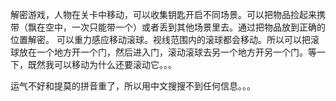 解密游戏，人物在关卡中移动，可以收集钥匙开启不同场景。可以把物品捡起来携带（飘在空中，一次只能带一个）或者丢到其他场景里去。通过把物品放到正确的位置解密。
可以重力感应移动滚球。视线范围内的滚球都会移动。所以可以把滚球放在一个地方开一个门，然后进入门，滚动滚球去另一个地方开另一个门。等一下，既然我可以移动为什么还要滚动它。。。


运气不好和提莫的拼音重了，所以用中文搜搜不到任何信息。。。